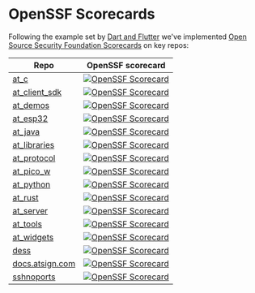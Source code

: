 # OpenSSF Scorecards

Following the example set by
[Dart and Flutter](https://opensource.googleblog.com/2022/06/Dart-and-Flutter-enable-Allstar-and-Security-Scorecards.html)
we've implemented
[Open Source Security Foundation Scorecards](https://securityscorecards.dev/)
on key repos:

| Repo | OpenSSF scorecard |
|---|---|
| [at_c](https://github.com/atsign-foundation/at_c) | [![OpenSSF Scorecard](https://api.securityscorecards.dev/projects/github.com/atsign-foundation/at_c/badge)](https://api.securityscorecards.dev/projects/github.com/atsign-foundation/at_c) |  
| [at_client_sdk](https://github.com/atsign-foundation/at_client_sdk) | [![OpenSSF Scorecard](https://api.securityscorecards.dev/projects/github.com/atsign-foundation/at_client_sdk/badge)](https://api.securityscorecards.dev/projects/github.com/atsign-foundation/at_client_sdk) |
| [at_demos](https://github.com/atsign-foundation/at_demos) | [![OpenSSF Scorecard](https://api.securityscorecards.dev/projects/github.com/atsign-foundation/at_demos/badge)](https://api.securityscorecards.dev/projects/github.com/atsign-foundation/at_demos) |
| [at_esp32](https://github.com/atsign-foundation/at_esp32) | [![OpenSSF Scorecard](https://api.securityscorecards.dev/projects/github.com/atsign-foundation/at_esp32/badge)](https://api.securityscorecards.dev/projects/github.com/atsign-foundation/at_esp32) |  
| [at_java](https://github.com/atsign-foundation/at_java) | [![OpenSSF Scorecard](https://api.securityscorecards.dev/projects/github.com/atsign-foundation/at_java/badge)](https://api.securityscorecards.dev/projects/github.com/atsign-foundation/at_java) |
| [at_libraries](https://github.com/atsign-foundation/at_libraries) | [![OpenSSF Scorecard](https://api.securityscorecards.dev/projects/github.com/atsign-foundation/at_libraries/badge)](https://api.securityscorecards.dev/projects/github.com/atsign-foundation/at_libraries) |
| [at_protocol](https://github.com/atsign-foundation/at_protocol) | [![OpenSSF Scorecard](https://api.securityscorecards.dev/projects/github.com/atsign-foundation/at_protocol/badge)](https://api.securityscorecards.dev/projects/github.com/atsign-foundation/at_protocol) |
| [at_pico_w](https://github.com/atsign-foundation/at_pico_w) | [![OpenSSF Scorecard](https://api.securityscorecards.dev/projects/github.com/atsign-foundation/at_pico_w/badge)](https://api.securityscorecards.dev/projects/github.com/atsign-foundation/at_pico_w) |
| [at_python](https://github.com/atsign-foundation/at_python) | [![OpenSSF Scorecard](https://api.securityscorecards.dev/projects/github.com/atsign-foundation/at_python/badge)](https://api.securityscorecards.dev/projects/github.com/atsign-foundation/at_python) |  
| [at_rust](https://github.com/atsign-foundation/at_rust) | [![OpenSSF Scorecard](https://api.securityscorecards.dev/projects/github.com/atsign-foundation/at_rust/badge)](https://api.securityscorecards.dev/projects/github.com/atsign-foundation/at_rust) |  
| [at_server](https://github.com/atsign-foundation/at_server) | [![OpenSSF Scorecard](https://api.securityscorecards.dev/projects/github.com/atsign-foundation/at_server/badge)](https://api.securityscorecards.dev/projects/github.com/atsign-foundation/at_server) |
| [at_tools](https://github.com/atsign-foundation/at_tools) | [![OpenSSF Scorecard](https://api.securityscorecards.dev/projects/github.com/atsign-foundation/at_tools/badge)](https://api.securityscorecards.dev/projects/github.com/atsign-foundation/at_tools) |
| [at_widgets](https://github.com/atsign-foundation/at_widgets) | [![OpenSSF Scorecard](https://api.securityscorecards.dev/projects/github.com/atsign-foundation/at_widgets/badge)](https://api.securityscorecards.dev/projects/github.com/atsign-foundation/at_widgets) |
| [dess](https://github.com/atsign-foundation/dess) | [![OpenSSF Scorecard](https://api.securityscorecards.dev/projects/github.com/atsign-foundation/dess/badge)](https://api.securityscorecards.dev/projects/github.com/atsign-foundation/dess) |
| [docs.atsign.com](https://github.com/atsign-foundation/docs.atsign.com) | [![OpenSSF Scorecard](https://api.securityscorecards.dev/projects/github.com/atsign-foundation/docs.atsign.com/badge)](https://api.securityscorecards.dev/projects/github.com/atsign-foundation/docs.atsign.com) |
| [sshnoports](https://github.com/atsign-foundation/sshnoports) | [![OpenSSF Scorecard](https://api.securityscorecards.dev/projects/github.com/atsign-foundation/sshnoports/badge)](https://api.securityscorecards.dev/projects/github.com/atsign-foundation/sshnoports) |
